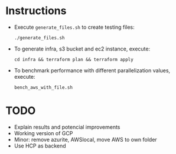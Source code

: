 
# Instructions
* Execute `generate_files.sh` to create testing files:

  `./generate_files.sh`

* To generate infra, s3 bucket and ec2 instance, execute:

  `cd infra && terraform plan && terraform apply`

* To benchmark performance with different parallelization values, execute:

   `bench_aws_with_file.sh`

# TODO  
* Explain results and potencial improvements
* Working version of GCP
* Minor: remove azurite, AWSlocal, move AWS to own folder
* Use HCP as backend
